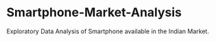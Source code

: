 # Smartphone-Market-Analysis
Exploratory Data Analysis of Smartphone available in the Indian Market.
